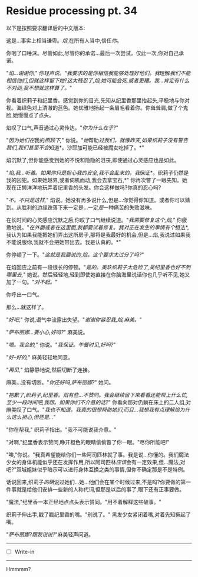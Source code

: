 # Residue processing pt. 34

以下是按照要求翻译后的中文版本:

这是...事实上相当谦卑。*焰*,在所有人当中,信任*你*。

你咽了口唾沫。尽管如此,尽管你的承诺...最后一次尝试。仅此一次,你对自己承诺。

"*焰...*谢谢你," 你轻声说。"*我要求的是你相信*我*能够处理好他们。我*理解*我们不能相信他们,但就这样留下她?这太残忍了,焰,她可能会死,或者更糟。我...肯定有什么不对劲,我不想就这样算了。*"

你看着织莉子和纪里香。感觉到你的目光,先知从纪里香那里抬起头,平稳地与你对视。海绿色对上清澈的蓝色。她优雅地扬起一条眉毛看着你。你耸耸肩,做了个鬼脸,她慢慢点了点头。

焰叹了口气,声音通过心灵传达。"*你为什么在乎?*"

"*因为她们在*我的*照顾下,*" 你说。"*她*帮助*过我们。就像昨天,如果织莉子没有警告我们,我们甚至不会*知道*。沙耶加可能已经被魔女吃掉了。*"

焰沉默了,但你能感觉到她的不悦和隐隐的沮丧,即使通过心灵感应也是如此。

"*焰,我...听着。如果你只是担心我的安全,我不会乱来的。我*保证*。织莉子仍然是我的囚犯。如果她越界,或者伺机而动,我会去拿宝石,*" 你再次瞥了一眼先知。她现在正懒洋洋地玩弄着纪里香的头发。你会这样做吗?你真的忍心吗?

"*不。不只是这样,*" 焰说。她没有再多说什么,但是...你觉得你知道。或者你可以猜到。从胜利的边缘跌落下来一定是...一定*是*一种痛苦的失败滋味。

在长时间的心灵感应沉默之后,你叹了口气继续说道。"*我需要修复这个,焰,*" 你疲惫地说。"*在外面或者在这里面,我都要试着修复。我对正在发生的事情有个*想法*,我认为如果我能把她们弄出这所房子,那将是我最好的机会,但是...焰,我说过如果我不能说服你,我就不会把她带出去。我是认真的。*"

你停顿了一下。"*这就是我要说的,焰。这个要求太过分了吗?*"

在焰回应之前有一段很长的停顿。"*是的。美玖织莉子太危险了,吴纪里香也好不到哪里去,*" 她说。然后轻轻地,轻到即使她直接在你脑海里说话你也几乎听不见,她又加了一句。"*对不起。*"

你呼出一口气。

那么...就这样了。

"*好吧,*" 你说,语气中流露出失望。"*谢谢你容忍我,焰,麻美。*"

"*萨布丽娜...要小心,好吗?*" 麻美说。

"*嗯。我会的,*" 你说。"*我保证。午餐时见,好吗?*"

"*好-好的,*" 麻美轻轻地同意。

"*再见,*" 焰静静地说,然后切断了连接。

麻美...没有切断。"*你还好吗,萨布丽娜?*" 她问。

"*抱歉了,织莉子,纪里香。焰有些...不赞同。我会继续留下来看看还能帮上什么忙,至少一段时间吧,我想。如果你们不介意的话?*" 你看向那对仍躺在床上的二人组,对麻美叹了口气。"*我也不知道。我真的很想帮助她们,而且...我想我有点理解焰为什么这么担心,但还是...*"

"你在帮我," 织莉子指出。"我不可能说我介意。"

"对啊,"纪里香表示赞同,睁开橙色的眼睛偷偷瞥了你一眼。"尽你所能吧!"

"唉,"你说。"我真希望能给你们一些阿司匹林就了事。我是说...你懂的。我们魔法少女的身体机能似乎还在发挥作用,所以阿司匹林*应该*会有一定效果,但...魔法,对吧?"双城姐妹似乎暗示可以进行身体互换之类的事情,但你不确定那是不是特例。

话说回来,织莉子*的确*说过她们...她...他们会在某个时候过来,不是吗?你要做的第一件事就是给他们安排一些新的人称代词,但那是以后的事了,眼下还有正事要做。

"魔法,"纪里香一本正经地点点头表示赞同。"用不着解释这些破事。"

织莉子伸出手,戳了戳纪里香的嘴。"别说了。" 黑发少女紧闭着嘴,对着先知撅起了嘴。

"*萨布丽娜?跟我说说?*"麻美轻声问道。

---

- [ ] Write-in

---

Hmmmm?
